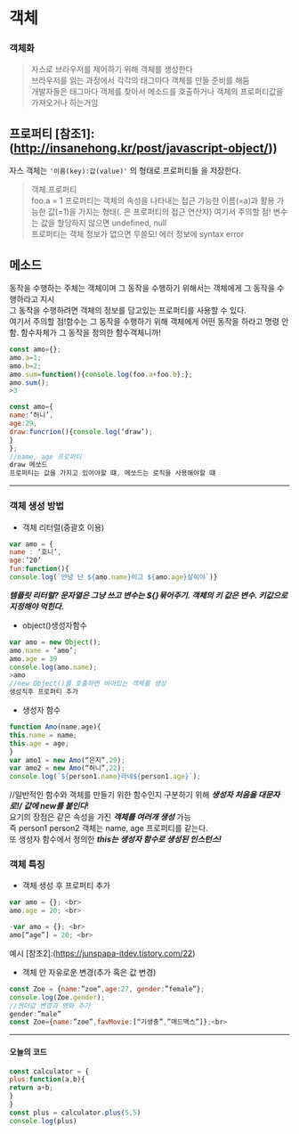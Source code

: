 # 객체 
### 객체화
> 자스로 브라우저를 제어하기 위해 객체를 생성한다<br>
> 브라우저를 읽는 과정에서 각각의 태그마다 객체를 만들 준비를 해둠<br>
> 개발자들은 태그마다 객체를 찾아서 메소드를 호출하거나 객체의 프로퍼티값을 가져오거나 하는거임<br>

## 프로퍼티 [참조1]:(http://insanehong.kr/post/javascript-object/))
자스 객체는  `'이름(key):값(value)'` 의 형태로 프로퍼티들 을 저장한다.<br>
> 객체.프로퍼티<br>
> foo.a = 1
> 프로퍼티는 객체의 속성을 나타내는 접근 가능한 이름(=a)과 활용 가능한 값(=1)을 가지는 형태(. 은 프로퍼티의 접근 연산자)
여기서 주의할 점! 변수는 값을 할당하지 않으면 undefined, null<br>프로퍼티는 객체 정보가 없으면 무쓸모! 에러 정보에 syntax error
## 메소드
동작을 수행하는 주체는 객체이며 그 동작을 수행하기 위해서는 객체에게 그 동작을 수행하라고 지시<br>
그 동작을 수행하려면 객체의 정보를 담고있는 프로퍼티를 사용할 수 있다.<br>
여기서 주의할 점!함수는 그 동작을 수행하기 위해 객체에게 어떤 동작을 하라고 명령 안함. 함수자체가 그 동작을 정의한 함수객체니까!
```javascript
const amo={};
amo.a=1;
amo.b=2;
amo.sum=function(){console.log(foo.a+foo.b);};
amo.sum();
>3

const amo={
name:’허니’,
age:29,
draw:funcrion(){console.log(‘draw’);
}
};
//name, age 프로퍼티
draw 메쏘드 
프로퍼티는 값을 가지고 있어야할 떄, 메쏘드는 로직을 사용해야할 떄
```


---
### 객체 생성 방법
- 객체 리터럴(중괄호 이용)

```javascript
var amo = { 
name : ‘호니’, 
age:’20’ 
fun:function(){ 
console.log(`안녕 난 ${amo.name}이고 ${amo.age}살이야`)} 
```


 ***템플릿 리터럴? 문자열은 그냥 쓰고 변수는 ${}묶어주기. 객체의 키 값은 변수. 키값으로 지정해야 먹힌다.***<br>

- object()생성자함수 
```javascript
var amo = new Object();
amo.name = ‘amo’;
amo.age = 39
console.log(amo.name);
>amo
//new Object()를 호출하면 비어있는 객체를 생성
생성직후 프로퍼티 추가
```
- 생성자 함수
```javascript
function Amo(name,age){
this.name = name;
this.age = age;
}
var amo1 = new Amo(“은지”,29);
var amo2 = new Amo(“허니”,22);
console.log(`${person1.name}라네${person1.age}`);
```
//일반적인 함수와 객체를 만들기 위한 함수인지 구분하기 위해 ***생성자 처음을 대문자로!/ 값에 new를 붙인다***!<br>
요기의 장점은 같은 속성을 가진 ***객체를 여러개 생성*** 가능<br>
즉 person1 person2 객체는 name, age 프로퍼티를 같는다. <br>
또 생성자 함수에서 정의한 ***this는 생성자 함수로 생성된 인스턴스!***<br>

### 객체 특징
- 객체 생성 후 프로퍼티 추가<br>

```javascript
var amo = {}; <br>
amo.age = 20; <br>

-var amo = {}; <br>
amo[“age”] = 20; <br>
``` 
예시 [참조2]:(https://junspapa-itdev.tistory.com/22)<br>

- 객체 안 자유로운 변경(추가 혹은 값 변경)
```javascript
const Zoe = {name:”zoe”,age:27, gender:”female”};
console.log(Zoe.gender);
//젠더값 변경과 영화 추가
gender:”male”
const Zoe={name:”zoe”,favMovie:[“기생충”,”매드맥스”]};<br>
```

---
<h4>오늘의 코드</h4>

```javascript
const calculator = {
plus:function(a,b){
return a+b;
}
}
const plus = calculator.plus(5,5)
console.log(plus)
```

